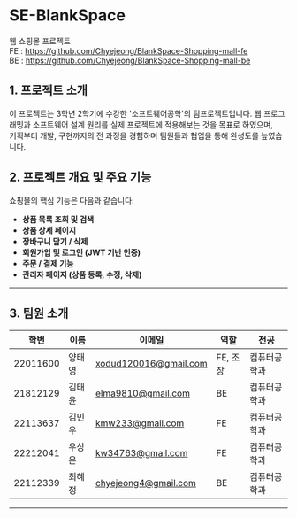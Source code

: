 # SE-BlankSpace<br>
웹 쇼핑몰 프로젝트<br> 
FE : https://github.com/Chyejeong/BlankSpace-Shopping-mall-fe<br>
BE : https://github.com/Chyejeong/BlankSpace-Shopping-mall-be<br>

## 1. 프로젝트 소개

이 프로젝트는 3학년 2학기에 수강한 '소프트웨어공학'의 팀프로젝트입니다.
웹 프로그래밍과 소프트웨어 설계 원리를 실제 프로젝트에 적용해보는 것을 목표로 하였으며,  
기획부터 개발, 구현까지의 전 과정을 경험하며 팀원들과 협업을 통해 완성도를 높였습니다.

## 2. 프로젝트 개요 및 주요 기능

쇼핑몰의 핵심 기능은 다음과 같습니다:

- **상품 목록 조회 및 검색**
- **상품 상세 페이지**
- **장바구니 담기 / 삭제**
- **회원가입 및 로그인 (JWT 기반 인증)**
- **주문 / 결제 기능**
- **관리자 페이지 (상품 등록, 수정, 삭제)**

---

## 3. 팀원 소개

| 학번     | 이름   | 이메일                   | 역할     | 전공          |
|----------|--------|--------------------------|----------|---------------|
| 22011600 | 양태영 | xodud120016@gmail.com    | FE, 조장 | 컴퓨터공학과  |
| 21812129 | 김태윤 | elma9810@gmail.com       | BE       | 컴퓨터공학과  |
| 22113637 | 김민우 | kmw233@gmail.com         | FE       | 컴퓨터공학과  |
| 22212041 | 우상은 | kw34763@gmail.com        | FE       | 컴퓨터공학과  |
| 22112339 | 최혜정 | chyejeong4@gmail.com     | BE       | 컴퓨터공학과  |

---


